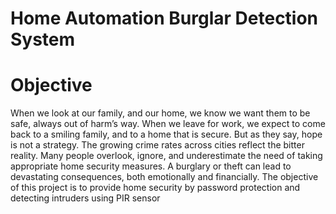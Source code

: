 # Home Automation Burglar Detection System

# Objective

When we look at our family, and our home, we know we want them to
be safe, always out of harm’s way. When we leave for work, we expect to
come back to a smiling family, and to a home that is secure. But as they
say, hope is not a strategy. The growing crime rates across cities reflect the
bitter reality. Many people overlook, ignore, and underestimate the need
of taking appropriate home security measures. A burglary or theft can
lead to devastating consequences, both emotionally and financially. The
objective of this project is to provide home security by password protection
and detecting intruders using PIR sensor
